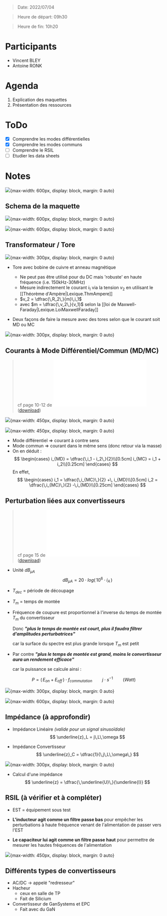 
> Date: 2022/07/04

> Heure de départ: 09h30

> Heure de fin: 10h20

# Participants

- Vincent BLEY
- Antoine RONK

# Agenda

1. Explication des maquettes
2. Présentation des ressources

# ToDo

- [x] Comprendre les modes différentielles
- [x] Comprendre les modes communs
- [ ] Comprendre le RSIL
- [ ] Etudier les data sheets

# Notes

![](/assets/images/whiteboard.20220704.meeting2.png){max-width: 600px, display: block, margin: 0 auto}

## Schema de la maquette

![](/assets/images/schema.RSILetAnalyseurTore.png){max-width: 600px, display: block, margin: 0 auto}

![](/assets/images/schema.RSILetAnalyseur.png){max-width: 600px, display: block, margin: 0 auto}

## Transformateur / Tore

![](/assets/images/schema.TransformateurTore.png){max-width: 300px, display: block, margin: 0 auto}

- Tore avec bobine de cuivre et anneau magnétique
    - Ne peut pas être utilisé pour du DC mais 'robuste' en haute fréquence (i.e. 150kHz-30MHz)
    - Mesure indirectement le courant $i_1$ via la tension $v_2$ en utilisant le [[Théorème d'Ampère|Lexique.ThmAmpere]]
    - $v_2 = \dfrac{\,R_2\,}{m}\,i_1$
    - avec $m = \dfrac{\,v_2\,}{v_1}$ selon la [[loi de Maxwell-Faraday|Lexique.LoiMaxwellFaraday]]

- Deux façons de faire la mesure avec des tores selon que le courant soit MD ou MC

![](/assets/images/schema.MesureTore.png){max-width: 300px, display: block, margin: 0 auto}

## Courants à Mode Différentiel/Commun (MD/MC) 

> cf page 10-12 de !["Systèmes et Composants Passifs 2021"](/assets/NotesDeCours.SystemesEtCompoPassifs2021.pdf) 
([download](https://github.com/TunnRKA/LaplaceCEM/blob/master/notes/assets/NotesDeCours.SystemesEtCompoPassifs2021.pdf))

![](/assets/images/schema.ModeDiffCom.png){max-width: 450px, display: block, margin: 0 auto}

![](/assets/images/ModeDiffComRepPratique.png){max-width: 450px, display: block, margin: 0 auto}


- Mode différentiel => courant à contre sens
- Mode commun => courant dans le même sens (donc retour via la masse)
- On en déduit :
$$
\begin{cases}
i_{MD} = \dfrac{\,i_1 - i_2\,}{2}\\[0.5cm]
i_{MC} = i_1 + i_2\\[0.25cm]
\end{cases}
$$
En effet, 
$$
\begin{cases}
i_1 = \dfrac{\,i_{MC}\,}{2} +\, i_{MD}\\[0.5cm]
i_2 = \dfrac{\,i_{MC}\,}{2} -\,i_{MD}\\[0.25cm]
\end{cases}
$$

## Perturbation liées aux convertisseurs

> cf page 15 de !["Systèmes et Composants Passifs 2021"](/assets/NotesDeCours.SystemesEtCompoPassifs2021.pdf) 
([download](https://github.com/TunnRKA/LaplaceCEM/blob/master/notes/assets/NotesDeCours.SystemesEtCompoPassifs2021.pdf))

- Unité $dB_{\mu A}$
$$
dB_{\mu A} = 20 \cdot log(\, 10^6 \cdot i_A \,)
$$

- $T_{dec}$ = période de découpage
- $T_m$ = temps de montée

- Fréquence de coupure est proportionnel à l'inverse du temps de montée $T_m$ du convertisseur

    Donc **_"plus le temps de montée est court, plus il faudra filtrer d'amplitudes perturbatrices"_**
    
    car la surface du spectre est plus grande lorsque $T_m$ est petit

- Par contre **_"plus le temps de montée est grand, moins le convertisseur aura un rendement efficace"_**

    car la puissance se calcule ainsi :

$$
P = \big(\, E_{on} + E_{off} \,\big) \cdot f_{commutation} \qquad j \cdot s^{-1} \qquad (Watt)
$$

![](/assets/images/courbe.EnergieCommutation.png){max-width: 300px, display: block, margin: 0 auto}


![](/assets/images/output.CommutationHacheur.png){max-width: 600px, display: block, margin: 0 auto}

## Impédance (à approfondir)

- Impédance Linéaire _(valide pour un signal sinusoïdale)_
$$
\underline{z}_L = j\,L\,\omega
$$

- Impédance Convertisseur
$$
\underline{z}_C = \dfrac{1}{\,j\,L\,\omega\,}
$$

![](/assets/images/schema.ImpedanceConvertisseur.png){max-width: 300px, display: block, margin: 0 auto}

- Calcul d'une impédance
$$
\underline{z} = \dfrac{\,\underline{U}\,}{\underline{I}}
$$

## RSIL (à vérifier et à compléter)

- EST = équipement sous test 

- **L'inducteur agit comme un filtre passe bas** pour empêcher les perturbations à haute fréquence venant de l'alimentation de passer vers l'EST

- **Le capaciteur lui agit comme un filtre passe haut** pour permettre de mesurer les hautes fréquences de l'alimentation

![](/assets/images/schema.RSIL.png){max-width: 450px, display: block, margin: 0 auto}

## Différents types de convertisseurs

- AC/DC -> appelé "redresseur"
- Hacheur
    - ceux en salle de TP
    - Fait de Silicium
- Convertisseur de GanSystems et EPC
    - Fait avec du GaN
